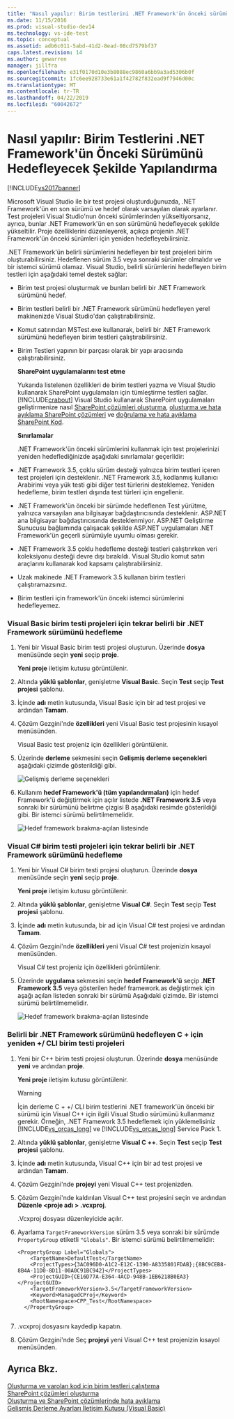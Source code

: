 ```yaml
---
title: "Nasıl yapılır: Birim testlerini .NET Framework'ün önceki sürümünü hedefleyecek şekilde yapılandırma | Microsoft Docs"
ms.date: 11/15/2016
ms.prod: visual-studio-dev14
ms.technology: vs-ide-test
ms.topic: conceptual
ms.assetid: adb6c011-5abd-41d2-8ead-08cd7579bf37
caps.latest.revision: 14
ms.author: gewarren
manager: jillfra
ms.openlocfilehash: e31f0170d10e3b8088ec9860a6bb9a3ad5306b0f
ms.sourcegitcommit: 1fc6ee928733e61a1f42782f832ead9f7946d00c
ms.translationtype: MT
ms.contentlocale: tr-TR
ms.lasthandoff: 04/22/2019
ms.locfileid: "60042672"
---
```

# <a name="how-to-configure-unit-tests-to-target-an-earlier-version-of-the-net-framework"></a>Nasıl yapılır: Birim Testlerini .NET Framework'ün Önceki Sürümünü Hedefleyecek Şekilde Yapılandırma
[!INCLUDE[vs2017banner](../includes/vs2017banner.md)]

Microsoft Visual Studio ile bir test projesi oluşturduğunuzda, .NET Framework'ün en son sürümü ve hedef olarak varsayılan olarak ayarlanır. Test projeleri Visual Studio'nun önceki sürümlerinden yükseltiyorsanız, ayrıca, bunlar .NET Framework'ün en son sürümünü hedefleyecek şekilde yükseltilir. Proje özelliklerini düzenleyerek, açıkça projenin .NET Framework'ün önceki sürümleri için yeniden hedefleyebilirsiniz.  
  
 .NET Framework'ün belirli sürümlerini hedefleyen bir test projeleri birim oluşturabilirsiniz. Hedeflenen sürüm 3.5 veya sonraki sürümler olmalıdır ve bir istemci sürümü olamaz. Visual Studio, belirli sürümlerini hedefleyen birim testleri için aşağıdaki temel destek sağlar:  
  
- Birim test projesi oluşturmak ve bunları belirli bir .NET Framework sürümünü hedef.  
  
- Birim testleri belirli bir .NET Framework sürümünü hedefleyen yerel makinenizde Visual Studio'dan çalıştırabilirsiniz.  
  
- Komut satırından MSTest.exe kullanarak, belirli bir .NET Framework sürümünü hedefleyen birim testleri çalıştırabilirsiniz.  
  
- Birim Testleri yapının bir parçası olarak bir yapı aracısında çalıştırabilirsiniz.  
  
  **SharePoint uygulamalarını test etme**  
  
  Yukarıda listelenen özellikleri de birim testleri yazma ve Visual Studio kullanarak SharePoint uygulamaları için tümleştirme testleri sağlar. [!INCLUDE[crabout](../includes/crabout-md.md)] Visual Studio kullanarak SharePoint uygulamaları geliştirmenize nasıl [SharePoint çözümleri oluşturma](http://msdn.microsoft.com/library/4bfb1e59-97c9-4594-93f8-3068b4eb9631), [oluşturma ve hata ayıklama SharePoint çözümleri](http://msdn.microsoft.com/library/c9e7c9ab-4eb3-40cd-a9b9-6c2a896f70ae) ve [doğrulama ve hata ayıklama SharePoint Kod](http://msdn.microsoft.com/library/b5f3bce2-6a51-41b1-a292-9e384bae420c).  
  
  **Sınırlamalar**  
  
  .NET Framework'ün önceki sürümlerini kullanmak için test projelerinizi yeniden hedeflediğinizde aşağıdaki sınırlamalar geçerlidir:  
  
- .NET Framework 3.5, çoklu sürüm desteği yalnızca birim testleri içeren test projeleri için desteklenir. .NET Framework 3.5, kodlanmış kullanıcı Arabirimi veya yük testi gibi diğer test türlerini desteklemez. Yeniden hedefleme, birim testleri dışında test türleri için engellenir.  
  
- .NET Framework'ün önceki bir sürümde hedeflenen Test yürütme, yalnızca varsayılan ana bilgisayar bağdaştırıcısında desteklenir. ASP.NET ana bilgisayar bağdaştırıcısında desteklenmiyor. ASP.NET Geliştirme Sunucusu bağlamında çalışacak şekilde ASP.NET uygulamaları .NET Framework'ün geçerli sürümüyle uyumlu olması gerekir.  
  
- .NET Framework 3.5 çoklu hedefleme desteği testleri çalıştırırken veri koleksiyonu desteği devre dışı bırakıldı. Visual Studio komut satırı araçlarını kullanarak kod kapsamı çalıştırabilirsiniz.  
  
- Uzak makinede .NET Framework 3.5 kullanan birim testleri çalıştıramazsınız.  
  
- Birim testleri için framework'ün önceki istemci sürümlerini hedefleyemez.  
  
### <a name="re-targeting-to-a-specific-version-of-the-net-framework-for-visual-basic-unit-test-projects"></a>Visual Basic birim testi projeleri için tekrar belirli bir .NET Framework sürümünü hedefleme  
  
1. Yeni bir Visual Basic birim testi projesi oluşturun. Üzerinde **dosya** menüsünde seçin **yeni** seçip **proje**.  
  
     **Yeni proje** iletişim kutusu görüntülenir.  
  
2. Altında **yüklü şablonlar**, genişletme **Visual Basic**. Seçin **Test** seçip **Test projesi** şablonu.  
  
3. İçinde **adı** metin kutusunda, Visual Basic için bir ad test projesi ve ardından **Tamam**.  
  
4. Çözüm Gezgini'nde **özellikleri** yeni Visual Basic test projesinin kısayol menüsünden.  
  
     Visual Basic test projeniz için özellikleri görüntülenir.  
  
5. Üzerinde **derleme** sekmesini seçin **Gelişmiş derleme seçenekleri** aşağıdaki çizimde gösterildiği gibi.  
  
     ![Gelişmiş derleme seçenekleri](../test/media/howtoconfigureunittest35frameworka.png "HowToConfigureUnitTest35FrameworkA")  
  
6. Kullanım **hedef Framework'ü (tüm yapılandırmaları)** için hedef Framework'ü değiştirmek için açılır listede **.NET Framework 3.5** veya sonraki bir sürümünü belirtme çizgisi B aşağıdaki resimde gösterildiği gibi. Bir istemci sürümü belirtilmemelidir.  
  
     ![Hedef framework bırakma&#45;açılan listesinde](../test/media/howtoconfigureunitest35frameworkstepb.png "HowToConfigureUniTest35FrameworkStepB")  
  
### <a name="re-targeting-to-a-specific-version-of-the-net-framework-for-visual-c-unit-test-projects"></a>Visual C# birim testi projeleri için tekrar belirli bir .NET Framework sürümünü hedefleme  
  
1. Yeni bir Visual C# birim testi projesi oluşturun. Üzerinde **dosya** menüsünde seçin **yeni** seçip **proje**.  
  
     **Yeni proje** iletişim kutusu görüntülenir.  
  
2. Altında **yüklü şablonlar**, genişletme **Visual C#**. Seçin **Test** seçip **Test projesi** şablonu.  
  
3. İçinde **adı** metin kutusunda, bir ad için Visual C# test projesi ve ardından **Tamam**.  
  
4. Çözüm Gezgini'nde **özellikleri** yeni Visual C# test projenizin kısayol menüsünden.  
  
     Visual C# test projeniz için özellikleri görüntülenir.  
  
5. Üzerinde **uygulama** sekmesini seçin **hedef Framework'ü** seçip **.NET Framework 3.5** veya gösterilen hedef framework.as değiştirmek için aşağı açılan listeden sonraki bir sürümü Aşağıdaki çizimde. Bir istemci sürümü belirtilmemelidir.  
  
     ![Hedef framework bırakma&#45;açılan listesinde](../test/media/howtoconfigureunittest35frameworkcsharp.png "HowToConfigureUnitTest35FrameworkCSharp")  
  
### <a name="re-targeting-to-a-specific-version-of-the-net-framework-for-ccli-unit-test-projects"></a>Belirli bir .NET Framework sürümünü hedefleyen C + için yeniden +/ CLI birim testi projeleri  
  
1. Yeni bir C++ birim testi projesi oluşturun. Üzerinde **dosya** menüsünde **yeni** ve ardından **proje**.  
  
     **Yeni proje** iletişim kutusu görüntülenir.  
  
    > [!WARNING]
    >  İçin derleme C + +/ CLI birim testlerini .NET framework'ün önceki bir sürümü için Visual C++ için ilgili Visual Studio sürümünü kullanmanız gerekir. Örneğin, .NET Framework 3.5 hedeflemek için yüklemelisiniz [!INCLUDE[vs_orcas_long](../includes/vs-orcas-long-md.md)] ve [!INCLUDE[vs_orcas_long](../includes/vs-orcas-long-md.md)] Service Pack 1.  
  
2. Altında **yüklü şablonlar**, genişletme **Visual C ++**. Seçin **Test** seçip **Test projesi** şablonu.  
  
3. İçinde **adı** metin kutusunda, Visual C++ için bir ad test projesi ve ardından **Tamam**.  
  
4. Çözüm Gezgini'nde **projeyi** yeni Visual C++ test projenizden.  
  
5. Çözüm Gezgini'nde kaldırılan Visual C++ test projesini seçin ve ardından **Düzenle \<proje adı > .vcxproj**.  
  
     .Vcxproj dosyası düzenleyicide açılır.  
  
6. Ayarlama `TargetFrameworkVersion` sürüm 3.5 veya sonraki bir sürümde `PropertyGroup` etiketli `"Globals"`. Bir istemci sürümü belirtilmemelidir:  
  
    ```  
    <PropertyGroup Label="Globals">  
        <TargetName>DefaultTest</TargetName>  
        <ProjectTypes>{3AC096D0-A1C2-E12C-1390-A8335801FDAB};{8BC9CEB8-8B4A-11D0-8D11-00A0C91BC942}</ProjectTypes>  
        <ProjectGUID>{CE16D77A-E364-4ACD-948B-1EB6218B0EA3}</ProjectGUID>  
        <TargetFrameworkVersion>3.5</TargetFrameworkVersion>  
        <Keyword>ManagedCProj</Keyword>  
        <RootNamespace>CPP_Test</RootNamespace>  
      </PropertyGroup>  
  
    ```  
  
7. .vcxproj dosyasını kaydedip kapatın.  
  
8. Çözüm Gezgini'nde Seç **projeyi** yeni Visual C++ test projenizin kısayol menüsünden.  
  
## <a name="see-also"></a>Ayrıca Bkz.  
 [Oluşturma ve varolan kod için birim testleri çalıştırma](http://msdn.microsoft.com/e8370b93-085b-41c9-8dec-655bd886f173)   
 [SharePoint çözümleri oluşturma](http://msdn.microsoft.com/library/4bfb1e59-97c9-4594-93f8-3068b4eb9631)   
 [Oluşturma ve SharePoint çözümlerinde hata ayıklama](http://msdn.microsoft.com/library/c9e7c9ab-4eb3-40cd-a9b9-6c2a896f70ae)   
 [Gelişmiş Derleme Ayarları İletişim Kutusu (Visual Basic)](../ide/reference/advanced-compiler-settings-dialog-box-visual-basic.md)
